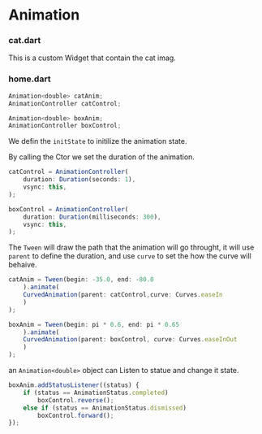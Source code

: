 # Animation

### cat.dart

This is a custom Widget that contain the cat imag.

### home.dart

```javascript
Animation<double> catAnim;
AnimationController catControl;

Animation<double> boxAnim;
AnimationController boxControl;
```

We defin the `initState` to initilize the animation state.

By calling the Ctor we set the duration of the animation.

```javascript
catControl = AnimationController(
	duration: Duration(seconds: 1),
	vsync: this,
);

boxControl = AnimationController(
	duration: Duration(milliseconds: 300),
	vsync: this,
);
```

The `Tween` will draw the path that the animation will go throught, it will use `parent` to define the duration, and use `curve` to set the how the curve will behaive.
```javascript
catAnim = Tween(begin: -35.0, end: -80.0
	).animate(
	CurvedAnimation(parent: catControl,curve: Curves.easeIn
	)
);

boxAnim = Tween(begin: pi * 0.6, end: pi * 0.65
	).animate(
	CurvedAnimation(parent: boxControl, curve: Curves.easeInOut
	)
);
```


an `Animation<double>` object can Listen to statue and change it state.
```javascript
boxAnim.addStatusListener((status) {
	if (status == AnimationStatus.completed)
		boxControl.reverse();
	else if (status == AnimationStatus.dismissed)
		boxControl.forward();
});
```
